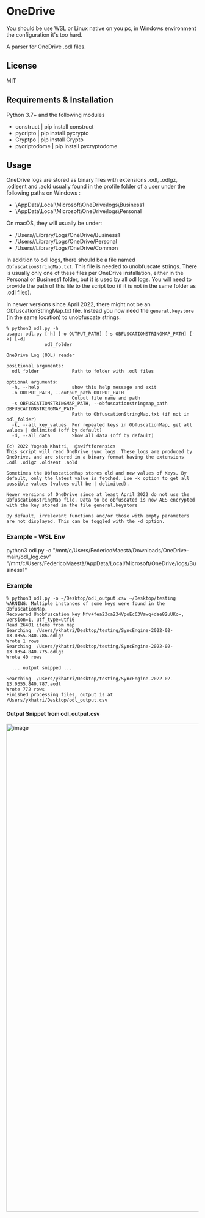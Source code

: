 # OneDrive
You should be use WSL or Linux native on you pc, in Windows environment the configuration it's too hard.

A parser for OneDrive .odl files.

## License
MIT

## Requirements & Installation
Python 3.7+ and the following modules
- construct     |  pip install construct
- pycripto      |  pip install pycrypto
- Cryptpo       |  pip install Crypto
- pycriptodome  |  pip install pycryptodome

## Usage
OneDrive logs are stored as binary files with extensions .odl,
.odlgz, .odlsent and .aold usually found in the profile folder of 
a user under the following paths on Windows :
- \AppData\Local\Microsoft\OneDrive\logs\Business1
- \AppData\Local\Microsoft\OneDrive\logs\Personal

On macOS, they will usually be under:
- /Users/<USER>/Library/Logs/OneDrive/Business1
- /Users/<USER>/Library/Logs/OneDrive/Personal
- /Users/<USER>/Library/Logs/OneDrive/Common
  
In addition to odl logs, there should be a file named `ObfuscationStringMap.txt`. This file is needed to unobfuscate strings. There is usually only one of these files per OneDrive installation, either in the Personal or Business1 folder, but it is used by all odl logs. You will need to provide the path of this file to the script too (if it is not in the same folder as .odl files).

In newer versions since April 2022, there might not be an ObfuscationStringMap.txt file. Instead you now need the `general.keystore` (in the same location) to unobfuscate strings.

```
% python3 odl.py -h                                                   
usage: odl.py [-h] [-o OUTPUT_PATH] [-s OBFUSCATIONSTRINGMAP_PATH] [-k] [-d]
              odl_folder

OneDrive Log (ODL) reader

positional arguments:
  odl_folder            Path to folder with .odl files

optional arguments:
  -h, --help            show this help message and exit
  -o OUTPUT_PATH, --output_path OUTPUT_PATH
                        Output file name and path
  -s OBFUSCATIONSTRINGMAP_PATH, --obfuscationstringmap_path OBFUSCATIONSTRINGMAP_PATH
                        Path to ObfuscationStringMap.txt (if not in odl_folder)
  -k, --all_key_values  For repeated keys in ObfuscationMap, get all values | delimited (off by default)
  -d, --all_data        Show all data (off by default)

(c) 2022 Yogesh Khatri,  @swiftforensics
This script will read OneDrive sync logs. These logs are produced by 
OneDrive, and are stored in a binary format having the extensions 
.odl .odlgz .oldsent .aold

Sometimes the ObfuscationMap stores old and new values of Keys. By 
default, only the latest value is fetched. Use -k option to get all 
possible values (values will be | delimited). 

Newer versions of OneDrive since at least April 2022 do not use the
ObfuscationStringMap file. Data to be obfuscated is now AES encrypted
with the key stored in the file general.keystore

By default, irrelevant functions and/or those with empty parameters 
are not displayed. This can be toggled with the -d option.
```
### Example - WSL Env
python3 odl.py -o "/mnt/c/Users/FedericoMaestà/Downloads/OneDrive-main/odl_log.csv" "/mnt/c/Users/FedericoMaestà/AppData/Local/Microsoft/OneDrive/logs/Business1"


### Example
```
% python3 odl.py -o ~/Desktop/odl_output.csv ~/Desktop/testing
WARNING: Multiple instances of some keys were found in the ObfuscationMap.
Recovered Unobfuscation key Mfv+fea23ca234VpoEc63Vawq+dae82uUKc=, version=1, utf_type=utf16
Read 26401 items from map
Searching  /Users/ykhatri/Desktop/testing/SyncEngine-2022-02-13.0355.840.786.odlgz
Wrote 1 rows
Searching  /Users/ykhatri/Desktop/testing/SyncEngine-2022-02-13.0354.840.775.odlgz
Wrote 40 rows

  ... output snipped ...

Searching  /Users/ykhatri/Desktop/testing/SyncEngine-2022-02-13.0355.840.787.aodl
Wrote 772 rows
Finished processing files, output is at /Users/ykhatri/Desktop/odl_output.csv
```
#### Output Snippet from odl_output.csv
<img width="1275" alt="image" src="https://user-images.githubusercontent.com/13247440/153752356-a513e9c9-7ae8-481a-9d96-d146f8914e68.png">
